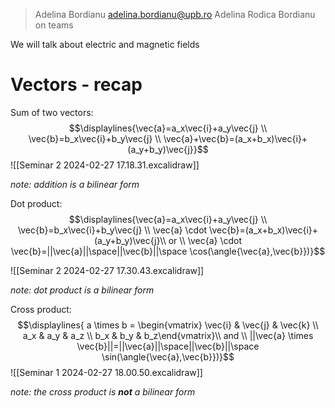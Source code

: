 
>  Adelina Bordianu
>  adelina.bordianu@upb.ro
>  Adelina Rodica Bordianu on teams

We will talk about electric and magnetic fields
# Vectors - recap
Sum of two vectors:
$$\displaylines{\vec{a}=a_x\vec{i}+a_y\vec{j} \\ \vec{b}=b_x\vec{i}+b_y\vec{j} \\ \vec{a}+\vec{b}=(a_x+b_x)\vec{i}+(a_y+b_y)\vec{j}}$$
![[Seminar 2 2024-02-27 17.18.31.excalidraw]]

_note: addition is a bilinear form_

Dot product:
$$\displaylines{\vec{a}=a_x\vec{i}+a_y\vec{j} \\ \vec{b}=b_x\vec{i}+b_y\vec{j} \\ \vec{a} \cdot \vec{b}=(a_x+b_x)\vec{i}+(a_y+b_y)\vec{j}\\ or \\ \vec{a} \cdot \vec{b}=||\vec{a}||\space||\vec{b}||\space \cos(\angle{\vec{a},\vec{b}})}$$

![[Seminar 2 2024-02-27 17.30.43.excalidraw]]

_note: dot product is a bilinear form_

Cross product:
$$\displaylines{ a \times b = \begin{vmatrix} \vec{i} & \vec{j} & \vec{k} \\ a_x & a_y & a_z \\ b_x & b_y & b_z\end{vmatrix}\\ and \\ ||\vec{a} \times \vec{b}||=||\vec{a}||\space||\vec{b}||\space \sin(\angle{\vec{a},\vec{b}})}$$
![[Seminar 1 2024-02-27 18.00.50.excalidraw]]

_note: the cross product is **not** a bilinear form_
